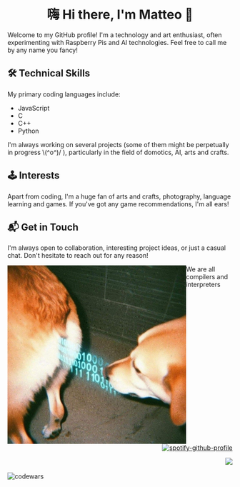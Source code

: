<div align="center">
  
<h1>嗨 Hi there, I'm Matteo 👋</h1>
</div>
<p>Welcome to my GitHub profile! I'm a technology and art enthusiast, often experimenting with Raspberry Pis and AI technologies. Feel free to call me by any name you fancy!</p>

<h2>🛠️ Technical Skills</h2> 

<p>My primary coding languages include:</p>

<ul>
  <li>JavaScript</li>
  <li>C</li>
  <li>C++</li>
  <li>Python</li>
</ul>

<p>I'm always working on several projects (some of them might be perpetually in progress \(^o^)/ ), particularly in the field of domotics, AI, arts and crafts.</p>

<h2>🕹️ Interests</h2>

<p>Apart from coding, I'm a huge fan of arts and crafts, photography, language learning and games. If you've got any game recommendations, I'm all ears!</p>

<h2>📬 Get in Touch</h2>

<p>I'm always open to collaboration, interesting project ideas, or just a casual chat. Don't hesitate to reach out for any reason!</p>

<div>
<img align='left' src='./TERM.jpg' width='400px'>
<p>We are all compilers and interpreters</p>
</div>
<div align="right">
  
[![spotify-github-profile](https://spotify-github-profile.vercel.app/api/view?uid=molbo97&cover_image=true&theme=default&show_offline=false&background_color=121212&bar_color=53b14f&bar_color_cover=true)](https://spotify-github-profile.vercel.app/api/view?uid=molbo97&redirect=true)

</div>

<div align="right">
  
![](https://komarev.com/ghpvc/?username=mommotti&style=for-the-badge) 

</div>
<div align="left">

![codewars](https://www.codewars.com/users/mommotti/badges/large)
</div>

